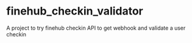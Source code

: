 # finehub_checkin_validator
A project to try finehub checkin API to get webhook and validate a user checkin
